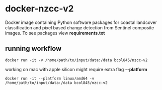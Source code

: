 # docker-nzcc-v2
Docker image containing Python software packages for coastal landcover classification and pixel based change detection from Sentinel composite images. To see packages view **requirements.txt**

## running workflow
```docker run -it -v /home/path/to/input/data:/data bcol845/nzcc-v2```

working on mac with apple silicon might require  extra flag **--platform**

```docker run -it --platform linux/amd64 -v /home/path/to/input/data:/data bcol845/nzcc-v2```



